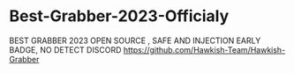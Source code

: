 # Best-Grabber-2023-Officialy
BEST GRABBER 2023 OPEN SOURCE , SAFE AND INJECTION EARLY BADGE, NO DETECT
DISCORD
<https://github.com/Hawkish-Team/Hawkish-Grabber>
